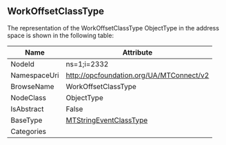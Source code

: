 <!-- objecttype -->
## WorkOffsetClassType
  
<!-- end of text -->
The representation of the WorkOffsetClassType ObjectType in the address space is shown in the following table:  

|Name|Attribute|
|---|---|
|NodeId|ns=1;i=2332|
|NamespaceUri|http://opcfoundation.org/UA/MTConnect/v2|
|BrowseName|WorkOffsetClassType|
|NodeClass|ObjectType|
|IsAbstract|False|
|BaseType|[MTStringEventClassType](../../ObjectTypes/MTStringEventClassType/readme.md)|
|Categories||


